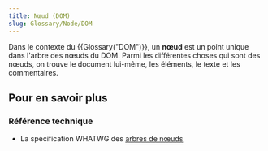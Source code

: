 ```yaml
---
title: Nœud (DOM)
slug: Glossary/Node/DOM
---
```


Dans le contexte du {{Glossary("DOM")}}, un **nœud** est un point unique dans l'arbre des nœuds du DOM. Parmi les différentes choses qui sont des nœuds, on trouve le document lui-même, les éléments, le texte et les commentaires.

## Pour en savoir plus

### Référence technique

- La spécification WHATWG des [arbres de nœuds](https://dom.spec.whatwg.org/#concept-node)
